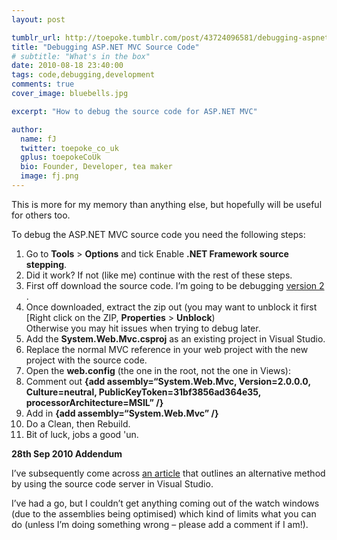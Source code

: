 ```yaml
---
layout: post

tumblr_url: http://toepoke.tumblr.com/post/43724096581/debugging-aspnet-mvc-source-code
title: "Debugging ASP.NET MVC Source Code"
# subtitle: "What's in the box"
date: 2010-08-18 23:40:00
tags: code,debugging,development
comments: true
cover_image: bluebells.jpg

excerpt: "How to debug the source code for ASP.NET MVC"

author:
  name: fJ
  twitter: toepoke_co_uk
  gplus: toepokeCoUk 
  bio: Founder, Developer, tea maker
  image: fj.png
---
```


This is more for my memory than anything else, but hopefully will be useful for others too.

To debug the ASP.NET MVC source code you need the following steps:

1. Go to **Tools** > **Options** and tick Enable **.NET Framework source stepping**.
1. Did it work? If not (like me) continue with the rest of these steps.
1. First off download the source code. I’m going to be debugging [version 2](http://aspnet.codeplex.com/releases/view/41742) .
1. Once downloaded, extract the zip out (you may want to unblock it first [Right click on the ZIP, **Properties** > **Unblock**)
	<br/>Otherwise you may hit issues when trying to debug later.
1. Add the **System.Web.Mvc.csproj** as an existing project in Visual Studio.
1. Replace the normal MVC reference in your web project with the new project with the source code.
1. Open the **web.config** (the one in the root, not the one in Views):
1. Comment out **{add assembly=“System.Web.Mvc, Version=2.0.0.0, Culture=neutral, PublicKeyToken=31bf3856ad364e35, processorArchitecture=MSIL” /}**
1. Add in **{add assembly=“System.Web.Mvc” /}**
1. Do a Clean, then Rebuild.
1. Bit of luck, jobs a good 'un.

**28th Sep 2010 Addendum**

I’ve subsequently come across [an article](http://weblogs.asp.net/gunnarpeipman/stepping-into-asp-net-mvc-source-code-with-visual-studio-debugger) that outlines an alternative method by using the source code server in Visual Studio.

I’ve had a go, but I couldn’t get anything coming out of the watch windows (due to the assemblies being optimised) which kind of limits what you can do (unless I’m doing something wrong – please add a comment if I am!).


